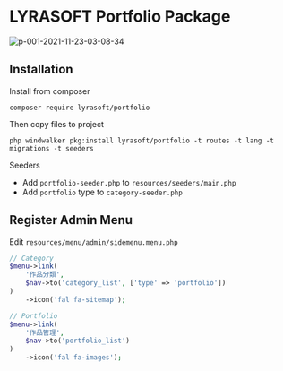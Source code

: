 # LYRASOFT Portfolio Package

![p-001-2021-11-23-03-08-34](https://user-images.githubusercontent.com/1639206/142921320-b0f9f2b5-9460-4b95-8fd0-df9762a13b82.jpg)

## Installation

Install from composer

```shell
composer require lyrasoft/portfolio
```

Then copy files to project

```shell
php windwalker pkg:install lyrasoft/portfolio -t routes -t lang -t migrations -t seeders
```

Seeders

- Add `portfolio-seeder.php` to `resources/seeders/main.php`
- Add `portfolio` type to `category-seeder.php`

## Register Admin Menu

Edit `resources/menu/admin/sidemenu.menu.php`

```php
// Category
$menu->link(
    '作品分類',
    $nav->to('category_list', ['type' => 'portfolio'])
)
    ->icon('fal fa-sitemap');

// Portfolio
$menu->link(
    '作品管理',
    $nav->to('portfolio_list')
)
    ->icon('fal fa-images');
```
